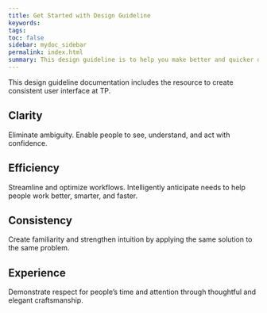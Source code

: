 ```yaml
---
title: Get Started with Design Guideline
keywords:
tags:
toc: false
sidebar: mydoc_sidebar
permalink: index.html
summary: This design guideline is to help you make better and quicker design decisions.
---
```


This design guideline documentation includes the resource to create consistent user interface at TP.   

## Clarity
Eliminate ambiguity. Enable people to see, understand, and act with confidence.  

## Efficiency
Streamline and optimize workflows. Intelligently anticipate needs to help people work better, smarter, and faster.  

## Consistency
Create familiarity and strengthen intuition by applying the same solution to the same problem.    

## Experience
Demonstrate respect for people’s time and attention through thoughtful and elegant craftsmanship.
